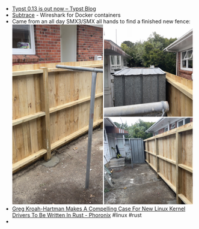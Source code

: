 - [Typst 0.13 is out now – Typst Blog](https://typst.app/blog/2025/typst-0.13/)
- [Subtrace](https://subtrace.dev/) - Wireshark for Docker containers
- Came from an all day SMX3/SMX all hands to find a finished new fence:
  ![6001E7CF-9F61-48B1-B817-9700BC875F02.jpg](../assets/6001E7CF-9F61-48B1-B817-9700BC875F02_1740029719838_0.jpg)
- [Greg Kroah-Hartman Makes A Compelling Case For New Linux Kernel Drivers To Be Written In Rust - Phoronix](https://www.phoronix.com/news/Greg-KH-On-New-Rust-Code) #linux #rust
-